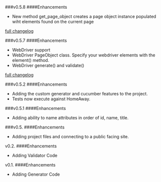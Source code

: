 ###v0.5.8
####Enhancements

*  New method get_page_object creates a page object instance populated wiht elements found on the current page

[full changelog](https://github.com/scottcsims/SeleniumFury/compare/v0.5.7...v0.5.8)

###v0.5.7
####Enhancements

*  WebDriver support
*  WebDriver PageObject class. Specify your webdriver elements with the element() method. 
*  WebDriver generate() and validate() 

[full changelog](https://github.com/scottcsims/SeleniumFury/compare/v0.5.2...v0.5.7)

###v0.5.2
####Enhancements

*  Adding the custom generator and cucumber features to the project.
*  Tests now execute against HomeAway.


###v0.5.1
####Enhancements

*  Adding ability to name attributes in order of id, name, title.


###v0.5.
####Enhancements

*  Adding project files and connecting to a public facing site.

v0.2.
####Enhancements

*  Adding Validator Code

v0.1.
####Enhancements

*  Adding Generator Code
